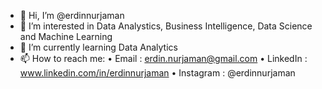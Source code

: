 - 👋 Hi, I’m @erdinnurjaman
- 👀 I’m interested in Data Analystics, Business Intelligence, Data Science and Machine Learning
- 🌱 I’m currently learning Data Analytics
- 📫 How to reach me:
• Email : erdin.nurjaman@gmail.com
• LinkedIn : www.linkedin.com/in/erdinnurjaman
• Instagram : @erdinnurjaman

<!---
erdinnurjaman/erdinnurjaman is a ✨ special ✨ repository because its `README.md` (this file) appears on your GitHub profile.
You can click the Preview link to take a look at your changes.
--->
